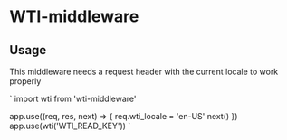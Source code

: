 # WTI-middleware

## Usage

This middleware needs a request header with the current locale to work properly

`
import wti from 'wti-middleware'

app.use((req, res, next) => {
  req.wti_locale = 'en-US'
  next()
})
app.use(wti('WTI_READ_KEY'))
`